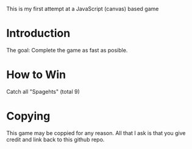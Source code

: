 This is my first attempt at a JavaScript (canvas) based game

# Introduction
The goal:
  Complete the game as fast as posible.
  
# How to Win
Catch all "Spagehts" (total 9)

# Copying
This game may be coppied for any reason.
All that I ask is that you give credit and link back to this github repo.
